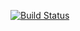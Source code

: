 [![Build Status](https://ci.consulo.io/job/consulo-dotnet-microsoft/badge/icon)](https://ci.consulo.io/job/consulo-dotnet-microsoft/)
